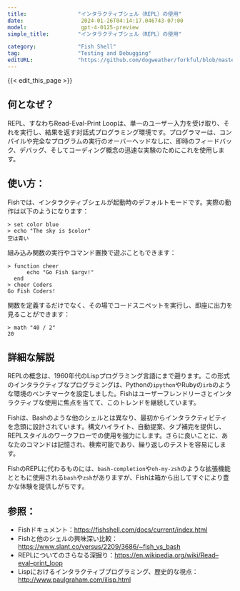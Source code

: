 ```yaml
---
title:                "インタラクティブシェル（REPL）の使用"
date:                  2024-01-26T04:14:17.046743-07:00
model:                 gpt-4-0125-preview
simple_title:         "インタラクティブシェル（REPL）の使用"

category:             "Fish Shell"
tag:                  "Testing and Debugging"
editURL:              "https://github.com/dogweather/forkful/blob/master/content/ja/fish-shell/using-an-interactive-shell-repl.md"
---
```


{{< edit_this_page >}}

## 何となぜ？
REPL、すなわちRead-Eval-Print Loopは、単一のユーザー入力を受け取り、それを実行し、結果を返す対話式プログラミング環境です。プログラマーは、コンパイルや完全なプログラムの実行のオーバーヘッドなしに、即時のフィードバック、デバッグ、そしてコーディング概念の迅速な実験のためにこれを使用します。

## 使い方：
Fishでは、インタラクティブシェルが起動時のデフォルトモードです。実際の動作は以下のようになります：

```Fish Shell
> set color blue
> echo "The sky is $color"
空は青い
```

組み込み関数の実行やコマンド置換で遊ぶこともできます：

```Fish Shell
> function cheer
      echo "Go Fish $argv!"
  end
> cheer Coders
Go Fish Coders!
```

関数を定義するだけでなく、その場でコードスニペットを実行し、即座に出力を見ることができます：

```Fish Shell
> math "40 / 2"
20
```

## 詳細な解説
REPLの概念は、1960年代のLispプログラミング言語にまで遡ります。この形式のインタラクティブなプログラミングは、Pythonの`ipython`やRubyの`irb`のような環境のベンチマークを設定しました。Fishはユーザーフレンドリーさとインタラクティブな使用に焦点を当てて、このトレンドを継続しています。

Fishは、Bashのような他のシェルとは異なり、最初からインタラクティビティを念頭に設計されています。構文ハイライト、自動提案、タブ補完を提供し、REPLスタイルのワークフローでの使用を強力にします。さらに良いことに、あなたのコマンドは記憶され、検索可能であり、繰り返しのテストを容易にします。

FishのREPLに代わるものには、`bash-completion`や`oh-my-zsh`のような拡張機能とともに使用される`bash`や`zsh`がありますが、Fishは箱から出してすぐにより豊かな体験を提供しがちです。

## 参照：
- Fishドキュメント：https://fishshell.com/docs/current/index.html
- Fishと他のシェルの興味深い比較：https://www.slant.co/versus/2209/3686/~fish_vs_bash
- REPLについてのさらなる深掘り：https://en.wikipedia.org/wiki/Read–eval–print_loop
- Lispにおけるインタラクティブプログラミング、歴史的な視点：http://www.paulgraham.com/ilisp.html
